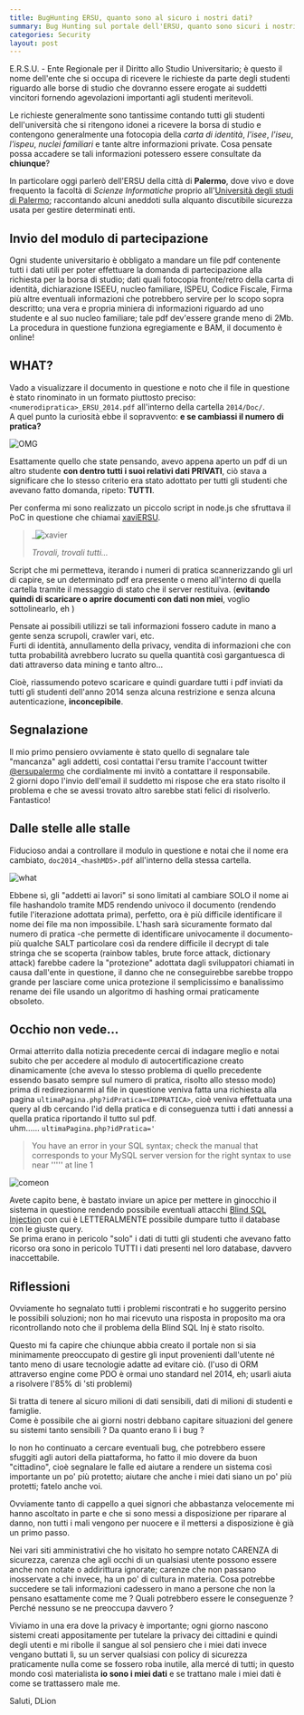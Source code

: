 ```yaml
---
title: BugHunting ERSU, quanto sono al sicuro i nostri dati?
summary: Bug Hunting sul portale dell'ERSU, quanto sono sicuri i nostri dati? Resoconto di una caccia spietata al bug.
categories: Security
layout: post
---
```

E.R.S.U. - Ente Regionale per il Diritto allo Studio Universitario; è questo il nome dell'ente che si occupa di ricevere le richieste da parte degli studenti riguardo alle borse di studio che dovranno essere erogate ai suddetti vincitori fornendo agevolazioni importanti agli studenti meritevoli.

Le richieste generalmente sono tantissime contando tutti gli studenti dell'università che si ritengono idonei a ricevere la borsa di studio e contengono generalmente una fotocopia della _carta di identità_, _l'isee_, _l'iseu_, _l'ispeu_, _nuclei familiari_ e tante altre informazioni private.
Cosa pensate possa accadere se tali informazioni potessero essere consultate da **chiunque**?

In particolare oggi parlerò dell'ERSU della città di **Palermo**, dove vivo e dove frequento la facoltà di _Scienze Informatiche_ proprio all'[Università degli studi di Palermo](http://portale.unipa.it/ "UNIPA"); raccontando alcuni aneddoti sulla alquanto discutibile sicurezza usata per gestire determinati enti.

## Invio del modulo di partecipazione

Ogni studente universitario è obbligato a mandare un file pdf contenente tutti i dati utili per poter effettuare la domanda di partecipazione alla richiesta per la borsa di studio; dati quali fotocopia fronte/retro della carta di identità, dichiarazione ISEEU, nucleo familiare, ISPEU, Codice Fiscale, Firma più altre eventuali informazioni che potrebbero servire per lo scopo sopra descritto; una vera e propria miniera di informazioni riguardo ad uno studente e al suo nucleo familiare; tale pdf dev'essere grande meno di 2Mb.
La procedura in questione funziona egregiamente e BAM, il documento è online!

## WHAT?

Vado a visualizzare il documento in questione e noto che il file in questione è stato rinominato in un formato piuttosto preciso: `<numerodipratica>_ERSU_2014.pdf` all'interno della cartella `2014/Doc/`.   
A quel punto la curiosità ebbe il sopravvento: **e se cambiassi il numero di pratica?**

![OMG](/images/bughunting-ersu-1.gif)

Esattamente quello che state pensando, avevo appena aperto un pdf di un altro studente **con dentro tutti i suoi relativi dati PRIVATI**, ciò stava a significare che lo stesso criterio era stato adottato per tutti gli studenti che avevano fatto domanda, ripeto: **TUTTI**.

Per conferma mi sono realizzato un piccolo script in node.js che sfruttava il PoC in questione che chiamai [xaviERSU](https://github.com/DLion/xaviERSU "xaviERSU").

<blockquote>
<p>_<img src="/images/bughunting-ersu-2.png" alt="xavier"/></p>
<footer><cite title="X-man">Trovali, trovali tutti...</cite></footer>
</blockquote>

Script che mi permetteva, iterando i numeri di pratica scannerizzando gli url di capire, se un determinato pdf era presente o meno all'interno di quella cartella tramite il messaggio di stato che il server restituiva. (**evitando quindi di scaricare o aprire documenti con dati non miei**, voglio sottolinearlo, eh )

Pensate ai possibili utilizzi se tali informazioni fossero cadute in mano a gente senza scrupoli, crawler vari, etc.   
Furti di identità, annullamento della privacy, vendita di informazioni che con tutta probabilità avrebbero lucrato su quella quantità così gargantuesca di dati attraverso data mining e tanto altro...

Cioè, riassumendo potevo scaricare e quindi guardare tutti i pdf inviati da tutti gli studenti dell'anno 2014 senza alcuna restrizione e senza alcuna autenticazione, **inconcepibile**.

## Segnalazione

Il mio primo pensiero ovviamente è stato quello di segnalare tale "mancanza" agli addetti, così contattai l'ersu tramite l'account twitter [@ersupalermo](https://twitter.com/ersupalermo) che cordialmente mi invitò a contattare il responsabile.   
2 giorni dopo l'invio dell'email il suddetto mi rispose che era stato risolto il problema e che se avessi trovato altro sarebbe stati felici di risolverlo. Fantastico!

## Dalle stelle alle stalle

Fiducioso andai a controllare il modulo in questione e notai che il nome era cambiato, `doc2014_<hashMD5>.pdf` all'interno della stessa cartella.

![what](/images/bughunting-ersu-3.gif)

Ebbene sì, gli "addetti ai lavori" si sono limitati al cambiare SOLO il nome ai file hashandolo tramite MD5 rendendo univoco il documento (rendendo futile l'iterazione adottata prima), perfetto, ora è più difficile identificare il nome dei file ma non impossibile.
L'hash sarà sicuramente formato dal numero di pratica -che permette di identificare univocamente il documento- più qualche SALT particolare così da rendere difficile il decrypt di tale stringa che se scoperta (rainbow tables, brute force attack, dictionary attack) farebbe cadere la "protezione" adottata dagli sviluppatori chiamati in causa dall'ente in questione, il danno che ne conseguirebbe sarebbe troppo grande per lasciare come unica protezione il semplicissimo e banalissimo rename dei file usando un algoritmo di hashing ormai praticamente obsoleto.

## Occhio non vede...

Ormai atterrito dalla notizia precedente cercai di indagare meglio e notai subito che per accedere al modulo di autocertificazione creato dinamicamente (che aveva lo stesso problema di quello precedente essendo basato sempre sul numero di pratica, risolto allo stesso modo) prima di redirezionarmi al file in questione veniva fatta una richiesta alla pagina `ultimaPagina.php?idPratica=<IDPRATICA>`, cioè veniva effettuata una query al db cercando l'id della pratica e di conseguenza tutti i dati annessi a quella pratica riportando il tutto sul pdf.   
uhm...... `ultimaPagina.php?idPratica='`

> You have an error in your SQL syntax; check the manual that corresponds to your MySQL server version for the right syntax to use near ''''' at line 1

![comeon](/images/bughunting-ersu-4.gif)

Avete capito bene, è bastato inviare un apice per mettere in ginocchio il sistema in questione rendendo possibile eventuali attacchi [Blind SQL Injection](http://en.wikipedia.org/wiki/SQL_injection) con cui è LETTERALMENTE possibile dumpare tutto il database con le giuste query.   
Se prima erano in pericolo "solo" i dati di tutti gli studenti che avevano fatto ricorso ora sono in pericolo TUTTI i dati presenti nel loro database, davvero inaccettabile.

## Riflessioni

Ovviamente ho segnalato tutti i problemi riscontrati e ho suggerito persino le possibili soluzioni; non ho mai ricevuto una risposta in proposito ma ora ricontrollando noto che il problema della Blind SQL Inj è stato risolto.

Questo mi fa capire che chiunque abbia creato il portale non si sia minimamente preoccupato di gestire gli input provenienti dall'utente né tanto meno di usare tecnologie adatte ad evitare ciò. (l'uso di ORM attraverso engine come PDO è ormai uno standard nel 2014, eh; usarli aiuta a risolvere l'85% di 'sti problemi)

Si tratta di tenere al sicuro milioni di dati sensibili, dati di milioni di studenti e famiglie.   
Come è possibile che ai giorni nostri debbano capitare situazioni del genere su sistemi tanto sensibili ? Da quanto erano lì i bug ?

Io non ho continuato a cercare eventuali bug, che potrebbero essere sfuggiti agli autori della piattaforma, ho fatto il mio dovere da buon "cittadino", cioè segnalare le falle ed aiutare a rendere un sistema così importante un po' più protetto; aiutare che anche i miei dati siano un po' più protetti; fatelo anche voi.

Ovviamente tanto di cappello a quei signori che abbastanza velocemente mi hanno ascoltato in parte e che si sono messi a disposizione per riparare al danno, non tutti i mali vengono per nuocere e il mettersi a disposizione è già un primo passo.

Nei vari siti amministrativi che ho visitato ho sempre notato CARENZA di sicurezza, carenza che agli occhi di un qualsiasi utente possono essere anche non notate o addirittura ignorate; carenze che non passano inosservate a chi invece, ha un po' di cultura in materia. Cosa potrebbe succedere se tali informazioni cadessero in mano a persone che non la pensano esattamente come me ? Quali potrebbero essere le conseguenze ? Perché nessuno se ne preoccupa davvero ?

Viviamo in una era dove la privacy è importante; ogni giorno nascono sistemi creati appositamente per tutelare la privacy dei cittadini e quindi degli utenti e mi ribolle il sangue al sol pensiero che i miei dati invece vengano buttati lì, su un server qualsiasi con policy di sicurezza praticamente nulla come se fossero roba inutile, alla mercé di tutti; in questo mondo così materialista **io sono i miei dati** e se trattano male i miei dati è come se trattassero male me.

Saluti, DLion
